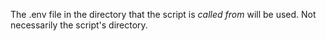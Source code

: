 The .env file in the directory that the script is *called from* will be used.
Not necessarily the script's directory.
